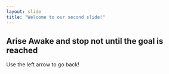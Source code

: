 ```yaml
---
layout: slide
title: "Welcome to our second slide!"
---
```

## Arise Awake and stop not until the goal is reached
Use the left arrow to go back!
